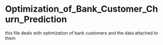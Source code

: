 # Optimization_of_Bank_Customer_Churn_Prediction
this file deals with optimization of bank customers and the data attached to them
